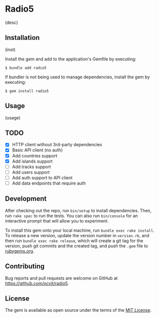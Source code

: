 # Radio5

(desc)

## Installation

(inst)

Install the gem and add to the application's Gemfile by executing:

    $ bundle add radio5

If bundler is not being used to manage dependencies, install the gem by executing:

    $ gem install radio5

## Usage

(usage)

## TODO
- [x] HTTP client without 3rd-party dependencies
- [x] Basic API client (no auth)
- [x] Add countries support
- [x] Add islands support
- [ ] Add tracks support
- [ ] Add users support
- [ ] Add auth support to API client
- [ ] Add data endpoints that require auth

## Development

After checking out the repo, run `bin/setup` to install dependencies. Then, run `rake spec` to run the tests. You can also run `bin/console` for an interactive prompt that will allow you to experiment.

To install this gem onto your local machine, run `bundle exec rake install`. To release a new version, update the version number in `version.rb`, and then run `bundle exec rake release`, which will create a git tag for the version, push git commits and the created tag, and push the `.gem` file to [rubygems.org](https://rubygems.org).

## Contributing

Bug reports and pull requests are welcome on GitHub at https://github.com/ocvit/radio5.

## License

The gem is available as open source under the terms of the [MIT License](https://opensource.org/licenses/MIT).
